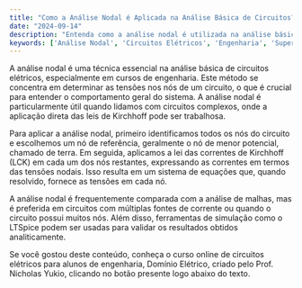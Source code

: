 ```yaml
---
title: "Como a Análise Nodal é Aplicada na Análise Básica de Circuitos?"
date: "2024-09-14"
description: "Entenda como a análise nodal é utilizada na análise básica de circuitos elétricos, um conceito fundamental em engenharia."
keywords: ['Análise Nodal', 'Circuitos Elétricos', 'Engenharia', 'Supermalha', 'Corrente']
---
```


A análise nodal é uma técnica essencial na análise básica de circuitos elétricos, especialmente em cursos de engenharia. Este método se concentra em determinar as tensões nos nós de um circuito, o que é crucial para entender o comportamento geral do sistema. A análise nodal é particularmente útil quando lidamos com circuitos complexos, onde a aplicação direta das leis de Kirchhoff pode ser trabalhosa.

Para aplicar a análise nodal, primeiro identificamos todos os nós do circuito e escolhemos um nó de referência, geralmente o nó de menor potencial, chamado de terra. Em seguida, aplicamos a lei das correntes de Kirchhoff (LCK) em cada um dos nós restantes, expressando as correntes em termos das tensões nodais. Isso resulta em um sistema de equações que, quando resolvido, fornece as tensões em cada nó.

A análise nodal é frequentemente comparada com a análise de malhas, mas é preferida em circuitos com múltiplas fontes de corrente ou quando o circuito possui muitos nós. Além disso, ferramentas de simulação como o LTSpice podem ser usadas para validar os resultados obtidos analiticamente.

Se você gostou deste conteúdo, conheça o curso online de circuitos elétricos para alunos de engenharia, Domínio Elétrico, criado pelo Prof. Nicholas Yukio, clicando no botão presente logo abaixo do texto.